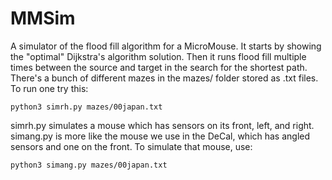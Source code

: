 # MMSim

A simulator of the flood fill algorithm for a MicroMouse. It starts by showing the "optimal" Dijkstra's algorithm solution. Then it runs flood fill multiple times between the source and target in the search for the shortest path. There's a bunch of different mazes in the mazes/ folder stored as .txt files. To run one try this:

```
python3 simrh.py mazes/00japan.txt
```

simrh.py simulates a mouse which has sensors on its front, left, and right. simang.py is more like the mouse we use in the DeCal, which has angled sensors and one on the front. To simulate that mouse, use:

```
python3 simang.py mazes/00japan.txt
```